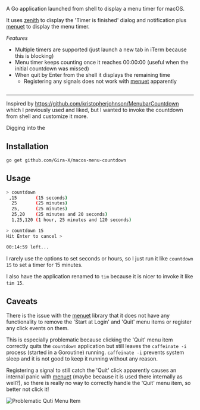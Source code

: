 A Go application launched from shell to display a menu timer for macOS.

It uses [zenith](https://github.com/ncruces/zenity) to display the 'Timer is finished' dialog and
notification plus [menuet](https://github.com/caseymrm/menuet) to display the menu timer.

*Features*

* Multiple timers are supported (just launch a new tab in iTerm because this is blocking)
* Menu timer keeps counting once it reaches 00:00:00 (useful when the initial countdown was missed)
* When quit by Enter from the shell it displays the remaining time
  * Registering any signals does not work with [menuet](https://github.com/caseymrm/menuet) apparently

![]()

---

Inspired by https://github.com/kristopherjohnson/MenubarCountdown which I previously used and liked,
but I wanted to invoke the countdown from shell and customize it more.

Digging into the 


## Installation

`go get github.com/Gira-X/macos-menu-countdown`


## Usage

```bash
> countdown
 ,15       (15 seconds)
  25       (25 minutes)
  25,      (25 minutes)
  25,20    (25 minutes and 20 seconds)
  1,25,120 (1 hour, 25 minutes and 120 seconds)

> countdown 15
Hit Enter to cancel >

00:14:59 left...
```

I rarely use the options to set seconds or hours, so I just run it like `countdown 15` to set a timer for 15 minutes.

I also have the application renamed to `tim` because it is nicer to invoke it like `tim 15`.


## Caveats

There is the issue with the [menuet](https://github.com/caseymrm/menuet) library that it does not have any 
functionality to remove the 'Start at Login' and 'Quit' menu items or register any click events on them.

This is especially problematic because clicking the 'Quit' menu item correctly quits the `countdown` application 
but still leaves the `caffeinate -i` process (started in a Goroutine) running.
`caffeinate -i` prevents system sleep and it is not good to keep it running without any reason.

Registering a signal to still catch the 'Quit' click apparently causes an internal panic with 
[menuet](https://github.com/caseymrm/menuet) (maybe because it is used there internally as well?),
so there is really no way to correctly handle the 'Quit' menu item, so better not click it!

![Problematic Quti Menu Item](https://raw.githubusercontent.com/Gira-X/macos-menu-countdown/master/readme-images/menu.png)
